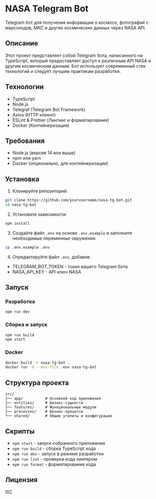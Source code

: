 # NASA Telegram Bot

Telegram бот для получения информации о космосе, фотографий с марсоходов, МКС и других космических данных через NASA API.

## Описание

Этот проект представляет собой Telegram бота, написанного на TypeScript, который предоставляет доступ к различным API NASA и другим космическим данным. Бот использует современный стек технологий и следует лучшим практикам разработки.

## Технологии

- TypeScript
- Node.js
- Telegraf (Telegram Bot Framework)
- Axios (HTTP клиент)
- ESLint & Prettier (Линтинг и форматирование)
- Docker (Контейнеризация)

## Требования

- Node.js (версия 14 или выше)
- npm или yarn
- Docker (опционально, для контейнеризации)

## Установка

1. Клонируйте репозиторий:
```bash
git clone https://github.com/yourusername/nasa-tg-bot.git
cd nasa-tg-bot
```

2. Установите зависимости:
```bash
npm install
```

3. Создайте файл `.env` на основе `.env.example` и заполните необходимые переменные окружения:
```bash
cp .env.example .env
```

4. Отредактируйте файл `.env`, добавив:
- TELEGRAM_BOT_TOKEN - токен вашего Telegram бота
- NASA_API_KEY - API ключ NASA

## Запуск

### Разработка
```bash
npm run dev
```

### Сборка и запуск
```bash
npm run build
npm start
```

### Docker
```bash
docker build -t nasa-tg-bot .
docker run -d --env-file .env nasa-tg-bot
```

## Структура проекта

```
src/
├── app/          # Основной код приложения
├── entities/     # Бизнес-сущности
├── features/     # Функциональные модули
├── processes/    # Бизнес-процессы
└── shared/       # Общие утилиты и конфигурации
```

## Скрипты

- `npm start` - запуск собранного приложения
- `npm run build` - сборка TypeScript кода
- `npm run dev` - запуск в режиме разработки
- `npm run lint` - проверка кода линтером
- `npm run format` - форматирование кода

## Лицензия

ISC